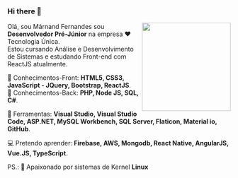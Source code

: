 ### Hi there 👋
  <img align="right" width="200" height="200" src="https://lukaszadam.com/assets/downloads/hero-illustration.svg">
  
Olá, sou Márnand Fernandes sou **Desenvolvedor Pré-Júnior** na empresa ❤️Tecnologia Única. <br>
Estou cursando Análise e Desenvolvimento de Sistemas 
e estudando Front-end com ReactJS atualmente.

🚀 Conhecimentos-Front: **HTML5, CSS3, JavaScript - JQuery, Bootstrap, ReactJS**. <br>
🚀 Conhecimentos-Back: **PHP, Node JS, SQL, C#**.

:briefcase: Ferramentas: **Visual Studio, Visual Studio Code, ASP.NET, MySQL Workbench, SQL Server, Flaticon, Material io, GitHub**.

:computer: Pretendo aprender: **Firebase, AWS, Mongodb, React Native, AngularJS, Vue.JS, TypeScript**.

PS.: :penguin: Apaixonado por sistemas de Kernel **Linux**

<!--
<a href="https://google.com">google</a>
💌 Caso você queira realizar um projeto comigo (ou jogar conversa fora), não hesite em mandar-me uma mensagem: ⤵️
-->

<!--
**marnand/marnand** is a ✨ _special_ ✨ repository because its `README.md` (this file) appears on your GitHub profile.

Here are some ideas to get you started:

- 🔭 I’m currently working on ...
- 🌱 I’m currently learning ...
- 👯 I’m looking to collaborate on ...
- 🤔 I’m looking for help with ...
- 💬 Ask me about ...
- 📫 How to reach me: ...
- 😄 Pronouns: ...
- ⚡ Fun fact: ...
-->
